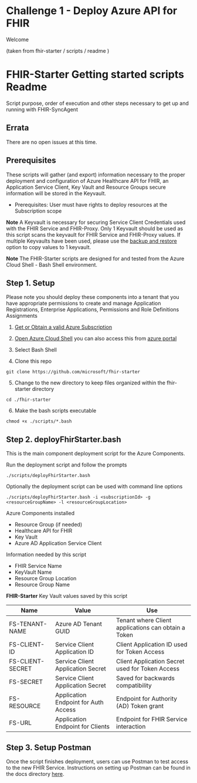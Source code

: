# Challenge 1 - Deploy Azure API for FHIR
Welcome 

(taken from fhir-starter / scripts / readme )

# FHIR-Starter Getting started scripts Readme
Script purpose, order of execution and other steps necessary to get up and running with FHIR-SyncAgent

## Errata 
There are no open issues at this time. 

## Prerequisites 

These scripts will gather (and export) information necessary to the proper deployment and configuration of Azure Healthcare API for FHIR, an Application Service Client, Key Vault and Resource Groups secure information will be stored in the Keyvault.  
 - Prerequisites:  User must have rights to deploy resources at the Subscription scope 

__Note__
A Keyvault is necessary for securing Service Client Credentials used with the FHIR Service and FHIR-Proxy.  Only 1 Keyvault should be used as this script scans the keyvault for FHIR Service and FHIR-Proxy values. If multiple Keyvaults have been used, please use the [backup and restore](https://docs.microsoft.com/en-us/azure/key-vault/general/backup?tabs=azure-cli) option to copy values to 1 keyvault.

__Note__ The FHIR-Starter scripts are designed for and tested from the Azure Cloud Shell - Bash Shell environment.

## Step 1. Setup 
Please note you should deploy these components into a tenant that you have appropriate permissions to create and manage Application Registrations, Enterprise Applications, Permissions and Role Definitions Assignments

1. [Get or Obtain a valid Azure Subscription](https://azure.microsoft.com/en-us/free/)

2. [Open Azure Cloud Shell](https://shell.azure.com) you can also access this from [azure portal](https://portal.azure.com)

3. Select Bash Shell 

4. Clone this repo 
```azurecli
git clone https://github.com/microsoft/fhir-starter
```
5. Change to the new directory to keep files organized within the fhir-starter directory
```azurecli
cd ./fhir-starter
```
6. Make the bash scripts executable
```azurecli
chmod +x ./scripts/*.bash
``` 

## Step 2.  deployFhirStarter.bash
This is the main component deployment script for the Azure Components.    

Run the deployment script and follow the prompts
```azurecli
./scripts/deployFhirStarter.bash 
```

Optionally the deployment script can be used with command line options 
```azurecli
./scripts/deployFhirStarter.bash -i <subscriptionId> -g <resourceGroupName> -l <resourceGroupLocation> 
```


Azure Components installed 
 - Resource Group (if needed)
 - Healthcare API for FHIR 
 - Key Vault 
 - Azure AD Application Service Client 

Information needed by this script 
 - FHIR Service Name
 - KeyVault Name 
 - Resource Group Location 
 - Resource Group Name 

__FHIR-Starter__ Key Vault values saved by this script 

Name              | Value                                | Use             
------------------|--------------------------------------|---------------------------------
FS-TENANT-NAME    | Azure AD Tenant GUID                 | Tenant where Client applications can obtain a Token 
FS-CLIENT-ID      | Service Client Application ID        | Client Application ID used for Token Access  
FS-CLIENT-SECRET  | Service Client Application Secret    | Client Application Secret used for Token Access                    
FS-SECRET         | Service Client Application Secret    | Saved for backwards compatibility  
FS-RESOURCE       | Application Endpoint for Auth Access | Endpoint for Authority (AD) Token grant  
FS-URL            | Application Endpoint for Clients     | Endpoint for FHIR Service interaction 



## Step 3.  Setup Postman
Once the script finishes deployment, users can use Postman to test access to the new FHIR Service.  Instructions on setting up Postman can be found in the docs directory [here](../docs/postman.md).





